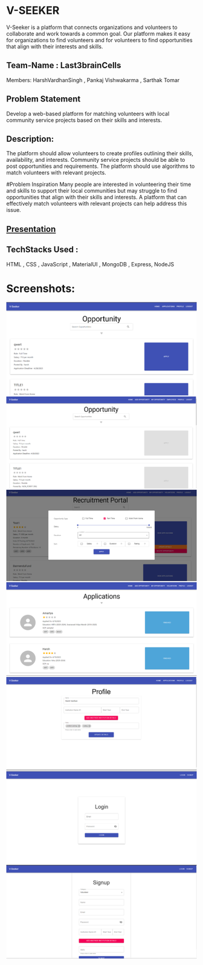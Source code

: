 # V-SEEKER
V-Seeker is a platform that connects organizations and volunteers to collaborate and work towards a common goal. Our platform makes it
easy for organizations to find volunteers and for volunteers to find opportunities that align with their interests and skills.

## Team-Name : Last3brainCells
Members: HarshVardhanSingh , Pankaj Vishwakarma , Sarthak Tomar

## Problem Statement
Develop a web-based platform for matching volunteers with local community service projects based on their skills and interests.

## Description:
The platform should allow volunteers to create profiles outlining their skills, availability, and interests. Community service projects should be able to post opportunities and requirements. The platform should use algorithms to match volunteers with relevant projects.

#Problem Inspiration
Many people are interested in volunteering their time and skills to support their local communities but may struggle to find opportunities that align with their skills and interests. A platform that can effectively match volunteers with relevant projects can help address this issue.

## [Presentation](https://drive.google.com/file/d/1p9PK0Y3-XwLZ83zfaml_4eHUN1Vw67hD/view?usp=sharing)


## TechStacks Used :
HTML , CSS , JavaScript , MaterialUI , MongoDB , Express, NodeJS


# Screenshots:

![alt text](https://raw.githubusercontent.com/harshvardhansb/V-Seeker/main/ss1.png)
![alt text](https://raw.githubusercontent.com/harshvardhansb/V-Seeker/main/ss2.png)
![alt text](https://raw.githubusercontent.com/harshvardhansb/V-Seeker/main/ss4.png)
![alt text](https://raw.githubusercontent.com/harshvardhansb/V-Seeker/main/ss5.png)
![alt text](https://raw.githubusercontent.com/harshvardhansb/V-Seeker/main/ss6.png)
![alt text](https://raw.githubusercontent.com/harshvardhansb/V-Seeker/main/ss7.png)
![alt text](https://raw.githubusercontent.com/harshvardhansb/V-Seeker/main/ss8.png)
